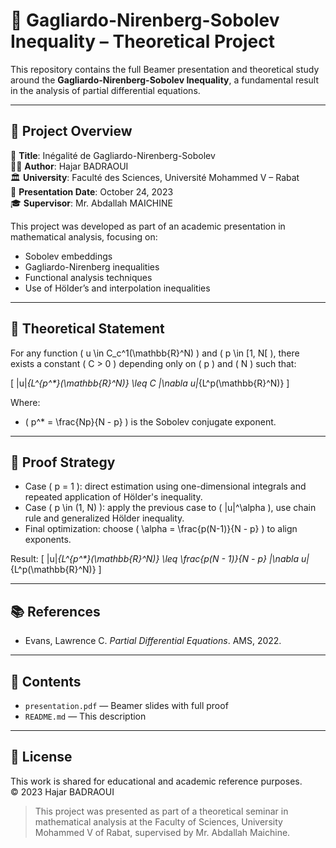 # 📐 Gagliardo-Nirenberg-Sobolev Inequality – Theoretical Project

This repository contains the full Beamer presentation and theoretical study around the **Gagliardo-Nirenberg-Sobolev Inequality**, a fundamental result in the analysis of partial differential equations.

---

## 📌 Project Overview

📄 **Title**: Inégalité de Gagliardo-Nirenberg-Sobolev  
👩‍💻 **Author**: Hajar BADRAOUI  
🏛️ **University**: Faculté des Sciences, Université Mohammed V – Rabat  
📅 **Presentation Date**: October 24, 2023  
🎓 **Supervisor**: Mr. Abdallah MAICHINE

This project was developed as part of an academic presentation in mathematical analysis, focusing on:

- Sobolev embeddings  
- Gagliardo-Nirenberg inequalities  
- Functional analysis techniques  
- Use of Hölder’s and interpolation inequalities

---

## 🧠 Theoretical Statement

For any function \( u \in C_c^1(\mathbb{R}^N) \) and \( p \in [1, N[ \), there exists a constant \( C > 0 \) depending only on \( p \) and \( N \) such that:

\[
\|u\|_{L^{p^*}(\mathbb{R}^N)} \leq C \|\nabla u\|_{L^p(\mathbb{R}^N)}
\]

Where:
- \( p^* = \frac{Np}{N - p} \) is the Sobolev conjugate exponent.

---

## 🧪 Proof Strategy

- Case \( p = 1 \): direct estimation using one-dimensional integrals and repeated application of Hölder's inequality.  
- Case \( p \in (1, N) \): apply the previous case to \( |u|^\alpha \), use chain rule and generalized Hölder inequality.  
- Final optimization: choose \( \alpha = \frac{p(N-1)}{N - p} \) to align exponents.

Result:
\[
\|u\|_{L^{p^*}(\mathbb{R}^N)} \leq \frac{p(N - 1)}{N - p} \|\nabla u\|_{L^p(\mathbb{R}^N)}
\]

---

## 📚 References

- Evans, Lawrence C. *Partial Differential Equations*. AMS, 2022.

---

## 📂 Contents

- `presentation.pdf` — Beamer slides with full proof  
- `README.md` — This description

---

## 📎 License

This work is shared for educational and academic reference purposes.  
© 2023 Hajar BADRAOUI

> This project was presented as part of a theoretical seminar in mathematical analysis at the Faculty of Sciences, University Mohammed V of Rabat, supervised by Mr. Abdallah Maichine.
